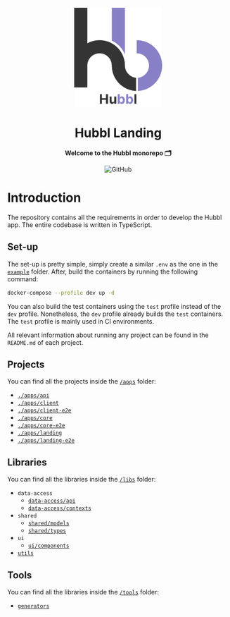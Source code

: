 <p align="center">
  <img width="200" src="static/Logo.svg" alt="Hubbl logo">
</p>

<h1 align="center">Hubbl Landing</h1>

<div align="center">

**Welcome to the Hubbl monorepo 🗂️**

![GitHub](https://img.shields.io/github/license/hubbl-app/hubbl?color=%237CB9E8&style=for-the-badge)

</div>

# Introduction

The repository contains all the requirements in order to develop the Hubbl app. The entire codebase is written in TypeScript.

## Set-up

The set-up is pretty simple, simply create a similar `.env` as the one in the [`example`](example) folder. After, build the containers by running the following command:

```sh
docker-compose --profile dev up -d
```

You can also build the test containers using the `test` profile instead of the `dev` profile. Nonetheless, the `dev` profile already builds the `test` containers. The `test` profile is mainly used in CI environments.

All relevant information about running any project can be found in the `README.md` of each project.

## Projects

You can find all the projects inside the [`/apps`](./apps) folder:

- [`./apps/api`](apps/api)
- [`./apps/client`](apps/client)
- [`./apps/client-e2e`](apps/client-e2e)
- [`./apps/core`](apps/core)
- [`./apps/core-e2e`](apps/core-e2e)
- [`./apps/landing`](apps/landing)
- [`./apps/landing-e2e`](apps/landing-e2e)

## Libraries

You can find all the libraries inside the [`/libs`](./libs) folder:

- `data-access`
  - [`data-access/api`](libs/data-access/api)
  - [`data-access/contexts`](libs/data-access/contexts)
- `shared`
  - [`shared/models`](libs/shared/models)
  - [`shared/types`](libs/shared/types)
- `ui`
  - [`ui/components`](libs/ui/components)
- [`utils`](libs/utils)

## Tools

You can find all the libraries inside the [`/tools`](./tools) folder:

- [`generators`](tools/generators)
